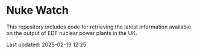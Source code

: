 # Nuke Watch

This repository includes code for retrieving the latest information available on the output of EDF nuclear power plants in the UK.

Last updated: 2025-02-19 12:25